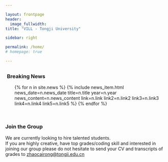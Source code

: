 ```yaml
---

layout: frontpage
header:
  image_fullwidth:
title: "VILL - Tongji University"

sidebar: right

permalink: /home/
# homepage: true

---
```


<div class="row" style= "margin-top: 30px; max-height: 540px; margin-left: 1%">
    <div class="light-section mt-6 mb-6">
      <h3 class="section-title">Breaking News</h3>
      <ul class="timeline col-md-6 off-md-6">
        {% for n in site.news %}
          {% include news_item.html 
              news_date=n.news_date 
              title=n.title 
              year=n.year 
              news_content=n.news_content 
              link=n.link 
              link2=n.link2
              link3=n.link3
              link4=n.link4
              link5=n.link5
          %}
        {% endfor %}
      </ul>
  </div>
</div>

<div class="pc dark-section" style="">
  <br>
  <h3 class="section-title"> Join the Group </h3> 
  
  <p>We are currently looking to hire talented students.
  <br>
  If you are highly creative, have top grades/coding skill and interested in joining our group please do not hesitate to send your CV and transcripts of grades to <a href="mailto:zhaocairong@tongji.edu.cn">zhaocairong@tongji.edu.cn </a></p>
  

</div>

